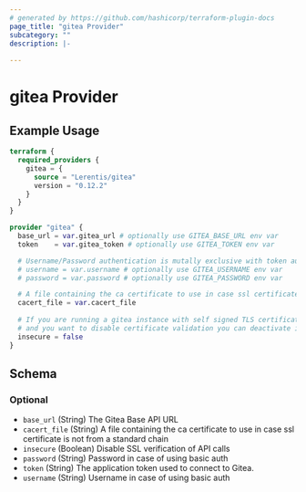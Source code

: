 ```yaml
---
# generated by https://github.com/hashicorp/terraform-plugin-docs
page_title: "gitea Provider"
subcategory: ""
description: |-
  
---
```


# gitea Provider



## Example Usage

```terraform
terraform {
  required_providers {
    gitea = {
      source = "Lerentis/gitea"
      version = "0.12.2"
    }
  }
}

provider "gitea" {
  base_url = var.gitea_url # optionally use GITEA_BASE_URL env var
  token    = var.gitea_token # optionally use GITEA_TOKEN env var

  # Username/Password authentication is mutally exclusive with token authentication
  # username = var.username # optionally use GITEA_USERNAME env var
  # password = var.password # optionally use GITEA_PASSWORD env var

  # A file containing the ca certificate to use in case ssl certificate is not from a standard chain
  cacert_file = var.cacert_file 
  
  # If you are running a gitea instance with self signed TLS certificates
  # and you want to disable certificate validation you can deactivate it with this flag
  insecure = false 
}
```

<!-- schema generated by tfplugindocs -->
## Schema

### Optional

- `base_url` (String) The Gitea Base API URL
- `cacert_file` (String) A file containing the ca certificate to use in case ssl certificate is not from a standard chain
- `insecure` (Boolean) Disable SSL verification of API calls
- `password` (String) Password in case of using basic auth
- `token` (String) The application token used to connect to Gitea.
- `username` (String) Username in case of using basic auth
